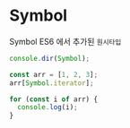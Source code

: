 # Symbol

Symbol ES6 에서 추가된 `원시타입`

```js
console.dir(Symbol);

const arr = [1, 2, 3];
arr[Symbol.iterator];
```

```js
for (const i of arr) {
  console.log(i);
}
```
